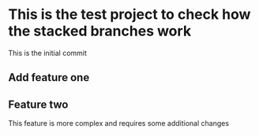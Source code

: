 # This is the test project to check how the stacked branches work

This is the initial commit

## Add feature one

## Feature two

This feature is more complex and requires some additional changes
